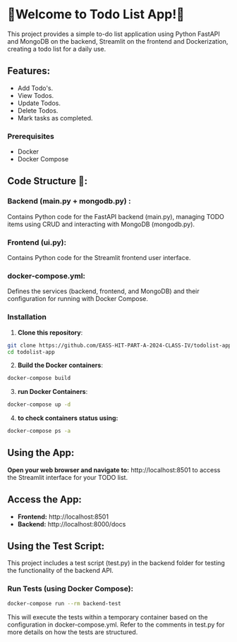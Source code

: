 # 📝Welcome to Todo List App!📝

This project provides a simple to-do list application using Python FastAPI and MongoDB on the backend, Streamlit on the frontend and Dockerization, creating a todo list for a daily use.

## Features: 

- Add Todo's.
- View Todos.
- Update Todos.
- Delete Todos.
- Mark tasks as completed.


### Prerequisites

- Docker 
- Docker Compose


## Code Structure 🔨:

### Backend (main.py + mongodb.py) :
 Contains Python code for the FastAPI backend (main.py), managing TODO items using CRUD and interacting with MongoDB (mongodb.py).
### Frontend (ui.py):
 Contains Python code for the Streamlit frontend user interface.
### docker-compose.yml:
 Defines the services (backend, frontend, and MongoDB) and their configuration for running with Docker Compose.



### Installation

1. **Clone this repository**:

```bash
git clone https://github.com/EASS-HIT-PART-A-2024-CLASS-IV/todolist-app.git
cd todolist-app
```

2. **Build the Docker containers**:

```bash
docker-compose build 
```

3. **run Docker Containers**:
  ```bash
docker-compose up -d 
```
4. **to check containers status using:**
```bash
docker-compose ps -a
```

## Using the App:

**Open your web browser and navigate to:**
http://localhost:8501 to access the Streamlit interface for your TODO list.
  
## Access the App:
- **Frontend:** http://localhost:8501
- **Backend:** http://localhost:8000/docs

 
## Using the Test Script:
This project includes a test script (test.py) in the backend folder for testing the functionality of the backend API.

### Run Tests (using Docker Compose):

```bash
docker-compose run --rm backend-test
```
This will execute the tests within a temporary container based on the configuration in docker-compose.yml. Refer to the comments in test.py for more details on how the tests are structured.


